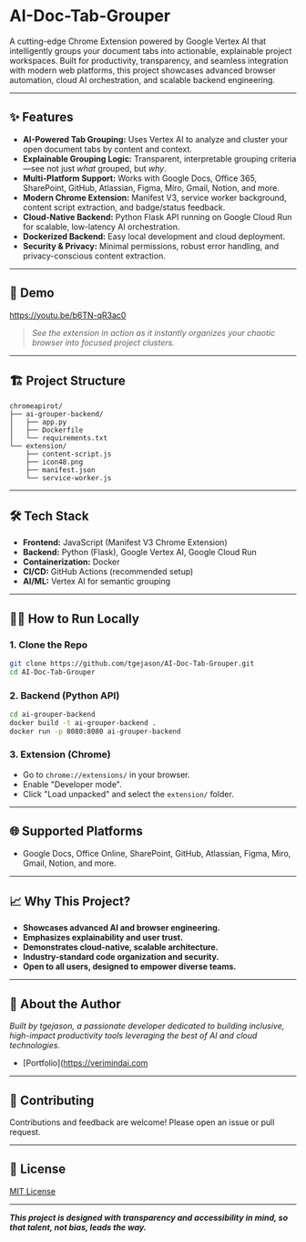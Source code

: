 # AI-Doc-Tab-Grouper

A cutting-edge Chrome Extension powered by Google Vertex AI that intelligently groups your document tabs into actionable, explainable project workspaces. Built for productivity, transparency, and seamless integration with modern web platforms, this project showcases advanced browser automation, cloud AI orchestration, and scalable backend engineering.

---

## ✨ Features

- **AI-Powered Tab Grouping:** Uses Vertex AI to analyze and cluster your open document tabs by content and context.
- **Explainable Grouping Logic:** Transparent, interpretable grouping criteria—see not just _what_ grouped, but _why_.
- **Multi-Platform Support:** Works with Google Docs, Office 365, SharePoint, GitHub, Atlassian, Figma, Miro, Gmail, Notion, and more.
- **Modern Chrome Extension:** Manifest V3, service worker background, content script extraction, and badge/status feedback.
- **Cloud-Native Backend:** Python Flask API running on Google Cloud Run for scalable, low-latency AI orchestration.
- **Dockerized Backend:** Easy local development and cloud deployment.
- **Security & Privacy:** Minimal permissions, robust error handling, and privacy-conscious content extraction.

---

## 🚀 Demo

https://youtu.be/b6TN-qR3ac0

> _See the extension in action as it instantly organizes your chaotic browser into focused project clusters._

---

## 🏗️ Project Structure

```
chromeapirot/
├── ai-grouper-backend/
│   ├── app.py
│   ├── Dockerfile
│   └── requirements.txt
└── extension/
    ├── content-script.js
    ├── icon48.png
    ├── manifest.json
    └── service-worker.js
```

---

## 🛠️ Tech Stack

- **Frontend:** JavaScript (Manifest V3 Chrome Extension)
- **Backend:** Python (Flask), Google Vertex AI, Google Cloud Run
- **Containerization:** Docker
- **CI/CD:** GitHub Actions (recommended setup)
- **AI/ML:** Vertex AI for semantic grouping

---

## 🧑‍💻 How to Run Locally

### 1. Clone the Repo

```bash
git clone https://github.com/tgejason/AI-Doc-Tab-Grouper.git
cd AI-Doc-Tab-Grouper
```

### 2. Backend (Python API)

```bash
cd ai-grouper-backend
docker build -t ai-grouper-backend .
docker run -p 8080:8080 ai-grouper-backend
```

### 3. Extension (Chrome)

- Go to `chrome://extensions/` in your browser.
- Enable "Developer mode".
- Click "Load unpacked" and select the `extension/` folder.

---

## 🌐 Supported Platforms

- Google Docs, Office Online, SharePoint, GitHub, Atlassian, Figma, Miro, Gmail, Notion, and more.

---

## 📈 Why This Project?

- **Showcases advanced AI and browser engineering.**
- **Emphasizes explainability and user trust.**
- **Demonstrates cloud-native, scalable architecture.**
- **Industry-standard code organization and security.**
- **Open to all users, designed to empower diverse teams.**

---

## 👤 About the Author

_Built by tgejason, a passionate developer dedicated to building inclusive, high-impact productivity tools leveraging the best of AI and cloud technologies._


- [Portfolio](https://verimindai.com

---

## 🤝 Contributing

Contributions and feedback are welcome! Please open an issue or pull request.

---

## 📄 License

[MIT License](LICENSE)

---

_**This project is designed with transparency and accessibility in mind, so that talent, not bias, leads the way.**_
